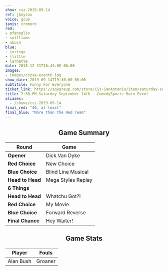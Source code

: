 ```yaml
---
show: csz-2019-09-14
ref: jboyson
voice: gcue
janis: cromero
red:
- pfenoglio
- swilliams
- abush
blue:
- jortega
- llittle
- larnette
date: 2018-12-31T16:44:08-06:00
images:
- images/cszsa-event6.jpg
show_date: 2019-09-14T19:30:00-05:00
subtitile: Funny For Everyone
ticket_link: https://squareup.com/store/CSz-SanAntonio/item/saturday-sept-th-pm-comedysportz-main-event-1
title: 7:30 PM Saturday September 14th - ComedySportz Main Event
aliases:
  - /shows/csz-2019-09-14
final_red: "40, at least"
final_blue: "More than the Red Team"
---
```


<center>

## Game Summary

| **Round** | **Game** |
|--------------|------|
| **Opener**       |Dick Van Dyke|
| **Red Choice**   |New Choice|
| **Blue Choice**  |Blind Line Musical|
| **Head to Head** |Mega Styles Replay|
| **6 Things**     |      |
| **Head to Head** |Whatchu Got?!|
| **Red Choice**   |My Movie|
| **Blue Choice**  |Forward Reverse|
| **Final Chance** |Hey Waiter!|

## Game Stats

| **Player** | **Fouls** |
|--------|-------|
|Alan Bush|Groaner|


</center>
